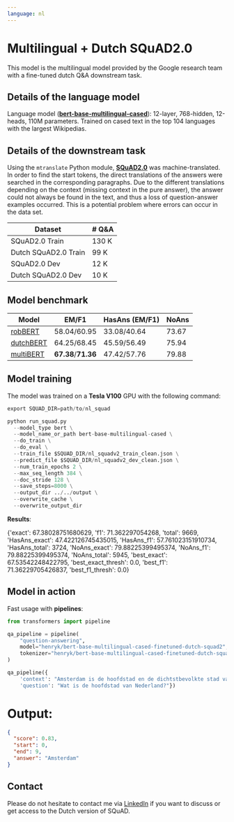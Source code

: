 ```yaml
---
language: nl
---
```


# Multilingual + Dutch SQuAD2.0

This model is the multilingual model provided by the Google research team with a fine-tuned dutch Q&A downstream task.

## Details of the language model

Language model ([**bert-base-multilingual-cased**](https://github.com/google-research/bert/blob/master/multilingual.md)):
12-layer, 768-hidden, 12-heads, 110M parameters.
Trained on cased text in the top 104 languages with the largest Wikipedias.

## Details of the downstream task
Using the `mtranslate` Python module, [**SQuAD2.0**](https://rajpurkar.github.io/SQuAD-explorer/) was machine-translated. In order to find the start tokens, the direct translations of the answers were searched in the corresponding paragraphs. Due to the different translations depending on the context (missing context in the pure answer), the answer could not always be found in the text, and thus a loss of question-answer examples occurred. This is a potential problem where errors can occur in the data set.

| Dataset                | # Q&A |
| ---------------------- | ----- |
| SQuAD2.0 Train         | 130 K |
| Dutch SQuAD2.0 Train   | 99  K |
| SQuAD2.0 Dev           | 12  K |
| Dutch SQuAD2.0 Dev     | 10  K |


## Model benchmark


| Model                | EM/F1 |HasAns (EM/F1) | NoAns |
| ---------------------- | ----- | ----- | ----- |
| [robBERT](https://huggingface.co/pdelobelle/robBERT-base)   | 58.04/60.95  | 33.08/40.64 | 73.67 |
| [dutchBERT](https://huggingface.co/wietsedv/bert-base-dutch-cased)   | 64.25/68.45 | 45.59/56.49  | 75.94 |
| [multiBERT](https://huggingface.co/bert-base-multilingual-cased) | **67.38**/**71.36**  | 47.42/57.76 | 79.88 |

## Model training

The model was trained on a **Tesla V100** GPU with the following command:

```python
export SQUAD_DIR=path/to/nl_squad

python run_squad.py 
  --model_type bert \
  --model_name_or_path bert-base-multilingual-cased \
  --do_train \
  --do_eval \
  --train_file $SQUAD_DIR/nl_squadv2_train_clean.json \
  --predict_file $SQUAD_DIR/nl_squadv2_dev_clean.json \
  --num_train_epochs 2 \
  --max_seq_length 384 \
  --doc_stride 128 \
  --save_steps=8000 \
  --output_dir ../../output \
  --overwrite_cache \
  --overwrite_output_dir
```

**Results**:

{'exact': 67.38028751680629, 'f1': 71.362297054268, 'total': 9669, 'HasAns_exact': 47.422126745435015, 'HasAns_f1': 57.761023151910734, 'HasAns_total': 3724, 'NoAns_exact': 79.88225399495374, 'NoAns_f1': 79.88225399495374, 'NoAns_total': 5945, 'best_exact': 67.53542248422795, 'best_exact_thresh': 0.0, 'best_f1': 71.36229705426837, 'best_f1_thresh': 0.0}

## Model in action

Fast usage with **pipelines**:

```python
from transformers import pipeline

qa_pipeline = pipeline(
    "question-answering",
    model="henryk/bert-base-multilingual-cased-finetuned-dutch-squad2",
    tokenizer="henryk/bert-base-multilingual-cased-finetuned-dutch-squad2"
)

qa_pipeline({
    'context': "Amsterdam is de hoofdstad en de dichtstbevolkte stad van Nederland.",
    'question': "Wat is de hoofdstad van Nederland?"})

```

# Output:

```json
{
  "score": 0.83,
  "start": 0, 
  "end": 9,
  "answer": "Amsterdam"
}
```

## Contact

Please do not hesitate to contact me via [LinkedIn](https://www.linkedin.com/in/henryk-borzymowski-0755a2167/) if you want to discuss or get access to the Dutch version of SQuAD.